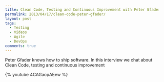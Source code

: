 ```yaml
---
title: Clean Code, Testing and Continuous Improvement with Peter Gfader
permalink: 2013/04/17/clean-code-peter-gfader/
layout: post
tags:
  - Testing
  - Videos
  - Agile
  - DevOps
comments: true
---
```

Peter Gfader knows how to ship software. In this interview we chat about Clean Code, testing and continuous improvement

{% youtube 4CAGaopAEew %}
